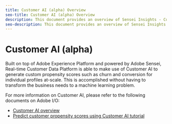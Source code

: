 ```yaml
---
title: Customer AI (alpha) Overview
seo-title: Customer AI (alpha) Overview
description: This document provides an overview of Sensei Insights - Customer AI (Alpha)
seo-description: This document provides an overview of Sensei Insights - Customer AI (Alpha)
---
```


# Customer AI (alpha)

Built on top of Adobe Experience Platform and powered by Adobe Sensei, Real-time Customer Data Platform is able to make use of Customer AI to generate custom propensity scores such as churn and conversion for individual profiles at-scale. This is accomplished without having to transform the business needs to a machine learning problem.

For more information on Customer AI, please refer to the following documents on Adobe I/O: 

-   [Customer AI overview](https://www.adobe.io/apis/experienceplatform/home/services/allservices.html#!api-specification/markdown/narrative/technical_overview/sensei-insights/customer-ai.md)
-   [Predict customer propensity scores using Customer AI tutorial](https://www.adobe.io/apis/experienceplatform/home/tutorials/alltutorials.html#!api-specification/markdown/narrative/tutorials/sensei-insights/customer-ai-tutorial.md)